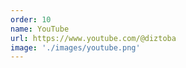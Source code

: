 ```yaml
---
order: 10
name: YouTube
url: https://www.youtube.com/@diztoba
image: './images/youtube.png'
---
```

